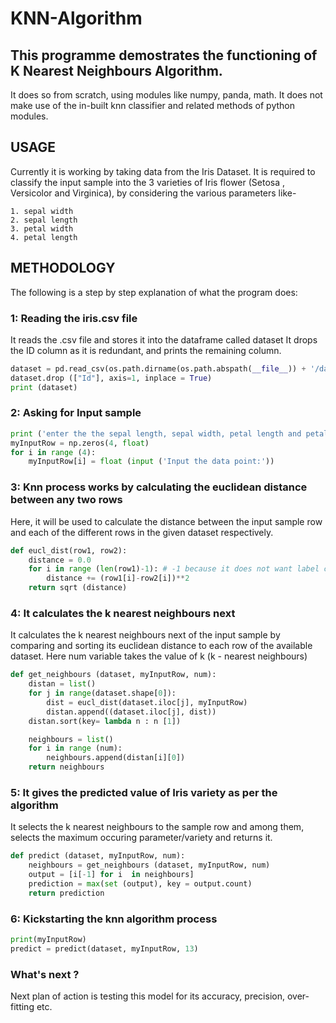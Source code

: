 # KNN-Algorithm

## This programme demostrates the functioning of K Nearest Neighbours Algorithm. 
It does so from scratch, using modules like numpy, panda, math. It does not make use of the in-built knn classifier and related methods of python modules.

## USAGE
Currently it is working by taking data from the Iris Dataset. It is required to classify the input sample into the 3 varieties of Iris flower (Setosa , Versicolor and Virginica), by considering the various parameters like-

    1. sepal width 
    2. sepal length 
    3. petal width 
    4. petal length 

## METHODOLOGY
The following is a step by step explanation of what the program does:

### 1: Reading the iris.csv file
It reads the .csv file and stores it into the dataframe called dataset
It drops the ID column as it is redundant, and prints the remaining column.
 ```py
dataset = pd.read_csv(os.path.dirname(os.path.abspath(__file__)) + '/dataset/iris.csv')
dataset.drop (["Id"], axis=1, inplace = True)
print (dataset)
```

### 2: Asking for Input sample 
```py
print ('enter the the sepal length, sepal width, petal length and petal width respectively : ')
myInputRow = np.zeros(4, float)
for i in range (4):
    myInputRow[i] = float (input ('Input the data point:'))
```

### 3: Knn process works by calculating the euclidean distance between any two rows
Here, it will be used to calculate the distance between the input sample row and each of the different rows in the given dataset respectively.
```py 
def eucl_dist(row1, row2):
    distance = 0.0
    for i in range (len(row1)-1): # -1 because it does not want label column (Iris variety)
        distance += (row1[i]-row2[i])**2
    return sqrt (distance)
```

### 4: It calculates the k nearest neighbours next
It calculates the k nearest neighbours next of the input sample by comparing and sorting its euclidean distance to each row of the available dataset.
Here num variable takes the value of k (k - nearest neighbours)
```py
def get_neighbours (dataset, myInputRow, num):
    distan = list()
    for j in range(dataset.shape[0]):
        dist = eucl_dist(dataset.iloc[j], myInputRow)
        distan.append((dataset.iloc[j], dist))
    distan.sort(key= lambda n : n [1])

    neighbours = list()
    for i in range (num):
        neighbours.append(distan[i][0])
    return neighbours
```
### 5: It gives the predicted value of Iris variety as per the algorithm
It selects the k nearest neighbours to the sample row and among them, selects the maximum occuring parameter/variety and returns it.
```py 
def predict (dataset, myInputRow, num):
    neighbours = get_neighbours (dataset, myInputRow, num)
    output = [i[-1] for i  in neighbours]
    prediction = max(set (output), key = output.count)
    return prediction 
```

### 6: Kickstarting the knn algorithm process
```py
print(myInputRow)
predict = predict(dataset, myInputRow, 13)
```

### What's next ?
Next plan of action is testing this model for its accuracy, precision, over-fitting etc.
